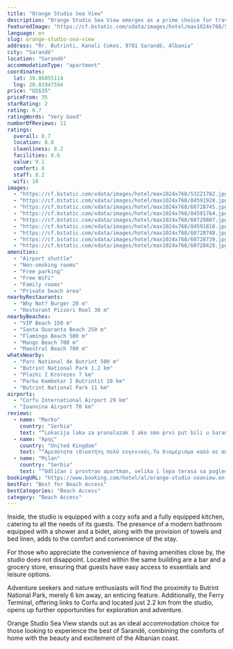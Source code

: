 ```yaml
---
title: "Orange Studio Sea View"
description: "Orange Studio Sea View emerges as a prime choice for travelers seeking the perfect blend of comfort and convenience in Sarandë."
featuredImage: "https://cf.bstatic.com/xdata/images/hotel/max1024x768/53221782.jpg?k=ac0c64d998f18af4e7618e6bc7d421db704ca6c8e26476c2fb12a469a8167b7d&o=&hp=1"
language: en
slug: orange-studio-sea-view
address: "Rr. Butrinti, Kanali Cukes, 9701 Sarandë, Albania"
city: "Sarandë"
location: "Sarandë"
accommodationType: "apartment"
coordinates:
  lat: 39.86055114
  lng: 20.01947594
price: "US$35"
priceFrom: 35
starRating: 2
rating: 8.7
ratingWords: "Very Good"
numberOfReviews: 11
ratings:
  overall: 8.7
  location: 8.8
  cleanliness: 8.2
  facilities: 8.6
  value: 9.1
  comfort: 8
  staff: 8.2
  wifi: 10
images:
  - "https://cf.bstatic.com/xdata/images/hotel/max1024x768/53221782.jpg?k=ac0c64d998f18af4e7618e6bc7d421db704ca6c8e26476c2fb12a469a8167b7d&o=&hp=1"
  - "https://cf.bstatic.com/xdata/images/hotel/max1024x768/84591928.jpg?k=9656d5021957cc3afff32f16852a936f8025238e522030032549b3859f0a5ca6&o=&hp=1"
  - "https://cf.bstatic.com/xdata/images/hotel/max1024x768/60728745.jpg?k=2a7f688d42865f1bc823e7799a3ad2766809efa1b2ffc4942c4ea2eddace321e&o=&hp=1"
  - "https://cf.bstatic.com/xdata/images/hotel/max1024x768/84591764.jpg?k=240965ff7532f26a91dc83294b46520934dc5101968d6e0e42753fcc08d90635&o=&hp=1"
  - "https://cf.bstatic.com/xdata/images/hotel/max1024x768/60729807.jpg?k=8fc72d65a8cf1646776c71e9d8c26364c02b48a71f098393256cb898c9c61346&o=&hp=1"
  - "https://cf.bstatic.com/xdata/images/hotel/max1024x768/84591818.jpg?k=cec21925d2869078650cbf8082b4d7c2dee052cf94c9439824945f03c6fd6b79&o=&hp=1"
  - "https://cf.bstatic.com/xdata/images/hotel/max1024x768/60728748.jpg?k=34ebad1c61d1e66681e6a8d3044d6e67de4acee80841d05a31a289f0e4c053b8&o=&hp=1"
  - "https://cf.bstatic.com/xdata/images/hotel/max1024x768/60728739.jpg?k=684b7a5ce8bfeba02f69d4aa75e1ea9107d524e8c8f8d8ab6d743d9d2d61cc91&o=&hp=1"
  - "https://cf.bstatic.com/xdata/images/hotel/max1024x768/60728428.jpg?k=d402b20fd7966de71b67e48de8d846512bd0a4bafaee0799b9dac9bd7c289464&o=&hp=1"
amenities:
  - "Airport shuttle"
  - "Non-smoking rooms"
  - "Free parking"
  - "Free WiFi"
  - "Family rooms"
  - "Private beach area"
nearbyRestaurants:
  - "Why Not? Burger 20 m"
  - "Restorant Pizzeri Roel 30 m"
nearbyBeaches:
  - "VIP Beach 150 m"
  - "Santa Quaranta Beach 250 m"
  - "Flamingo Beach 500 m"
  - "Mango Beach 700 m"
  - "Maestral Beach 700 m"
whatsNearby:
  - "Parc National de Butrint 500 m"
  - "Butrint National Park 1.2 km"
  - "Plazhi I Krorezes 7 km"
  - "Parku Kombetar I Butrintit 10 km"
  - "Butrint National Park 11 km"
airports:
  - "Corfu International Airport 29 km"
  - "Ioannina Airport 70 km"
reviews:
  - name: "Marko"
    country: "Serbia"
    text: "“Lokacija laka za pronalazak I ako smo prvi put bili u Sarandi bez problema smo nasli objekat, prelep pogled iz apartmana, sve uredno I cisto, za svaku preporuku..”"
  - name: "Αρης"
    country: "United Kingdom"
    text: "“Αμεσότητα ιδιοκτήτη πολύ ευγενικός.Το διαμέρισμα καλό σε αποζημιώνει η θέα και πολύ σημαντικό το ότι υπάρχει κλειστό πάρκινγκ.Θ;α το προτιμούσα ξανά γιατί γενικά στα περισσότερα καταλύματα άλλο διαμέρισμα κλείνεις κ άλλο σου δείχνουν αλλά το...”"
  - name: "Milan"
    country: "Serbia"
    text: "“Odličan i prostran apartman, velika i lepa terasa sa pogledom na more i na Krf, dobar parking. Cene boravka i po restoranima povoljne, plaže van Sarande i Ksamila odlične . Na slici su preporuke za posetu prve 3 su plaže. Odlazak do Krfa...”"
bookingURL: "https://www.booking.com/hotel/al/orange-studio-seaview.en-gb.html?aid=8035640"
bestFor: "Best for Beach Access"
bestCategories: "Beach Access"
category: "Beach Access"
---
```


Inside, the studio is equipped with a cozy sofa and a fully equipped kitchen, catering to all the needs of its guests. The presence of a modern bathroom equipped with a shower and a bidet, along with the provision of towels and bed linen, adds to the comfort and convenience of the stay.

For those who appreciate the convenience of having amenities close by, the studio does not disappoint. Located within the same building are a bar and a grocery store, ensuring that guests have easy access to essentials and leisure options.

Adventure seekers and nature enthusiasts will find the proximity to Butrint National Park, merely 6 km away, an enticing feature. Additionally, the Ferry Terminal, offering links to Corfu and located just 2.2 km from the studio, opens up further opportunities for exploration and adventure.

Orange Studio Sea View stands out as an ideal accommodation choice for those looking to experience the best of Sarandë, combining the comforts of home with the beauty and excitement of the Albanian coast.